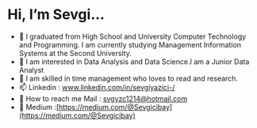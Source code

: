 #   Hi, I’m Sevgi...
- 🔭  I graduated from High School and University Computer Technology and Programming. I am currently studying Management Information Systems at the Second University.
- 🌱 I am interested in Data Analysis and Data Science.I am a Junior Data Analyst
- 📌 I am skilled in time management who loves to read and research.
- 📫 Linkedin :  www.linkedin.com/in/sevgiyazici-/
- 📨  How to reach me   Mail : [svgyzc1214@hotmail.com](svgyzc1214@hotmail.com)
- 📝 Medium                  :[https://medium.com/@Sevgicibay](https://medium.com/@Sevgicibay)


